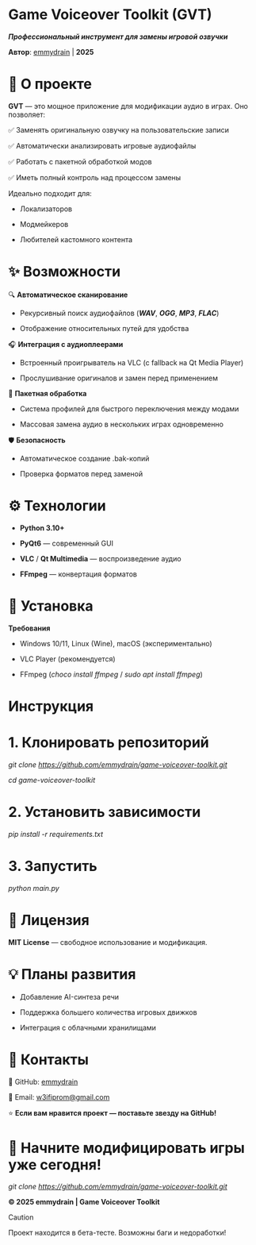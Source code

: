 # Game Voiceover Toolkit (GVT)

_**Профессиональный инструмент для замены игровой озвучки**_

**Автор**: [emmydrain](https://github.com/emmydrain) | **2025**

# 🎯 О проекте

**GVT** — это мощное приложение для модификации аудио в играх. Оно позволяет:

✅ Заменять оригинальную озвучку на пользовательские записи

✅ Автоматически анализировать игровые аудиофайлы

✅ Работать с пакетной обработкой модов

✅ Иметь полный контроль над процессом замены


Идеально подходит для:

- Локализаторов

* Модмейкеров

+ Любителей кастомного контента

# ✨ Возможности

🔍 **Автоматическое сканирование**

- Рекурсивный поиск аудиофайлов (**_WAV_**, **_OGG_**, **_MP3_**, **_FLAC_**)

+ Отображение относительных путей для удобства

🎧 **Интеграция с аудиоплеерами**

+ Встроенный проигрыватель на VLC (с fallback на Qt Media Player)

- Прослушивание оригиналов и замен перед применением

🔄 **Пакетная обработка**

+ Система профилей для быстрого переключения между модами

- Массовая замена аудио в нескольких играх одновременно

🛡️ **Безопасность**

+ Автоматическое создание .bak-копий

- Проверка форматов перед заменой


# ⚙️ Технологии

+ **Python 3.10+**

- **PyQt6** — современный GUI

* **VLC** / **Qt Multimedia** — воспроизведение аудио

+ **FFmpeg** — конвертация форматов

# 🚀 Установка

**Требования**

+ Windows 10/11, Linux (Wine), macOS (экспериментально)

- VLC Player (рекомендуется)

* FFmpeg (_choco install ffmpeg_ / _sudo apt install ffmpeg_)

# Инструкция

# 1. Клонировать репозиторий
_git clone https://github.com/emmydrain/game-voiceover-toolkit.git_

_cd game-voiceover-toolkit_

# 2. Установить зависимости

_pip install -r requirements.txt_

# 3. Запустить

_python main.py_

# 📜 Лицензия

**MIT License** — свободное использование и модификация.


# 💡 Планы развития

+ Добавление AI-синтеза речи

- Поддержка большего количества игровых движков

* Интеграция с облачными хранилищами


# 📌 Контакты

🔗 GitHub: [emmydrain](https://github.com/emmydrain)

📧 Email: w3ifiprom@gmail.com


⭐ **Если вам нравится проект — поставьте звезду на GitHub!**


# 🚀 Начните модифицировать игры уже сегодня!

_git clone https://github.com/emmydrain/game-voiceover-toolkit.git_

**© 2025 emmydrain | Game Voiceover Toolkit**

> [!CAUTION]
> Проект находится в бета-тесте. Возможны баги и недоработки!
